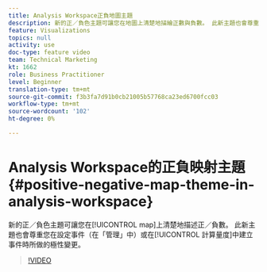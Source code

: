 ```yaml
---
title: Analysis Workspace正負地圖主題
description: 新的正／負色主題可讓您在地圖上清楚地描繪正數與負數。 此新主題也會尊重您在設定事件（在「管理」中）或在計算量度中建立事件時所做的極性變更。
feature: Visualizations
topics: null
activity: use
doc-type: feature video
team: Technical Marketing
kt: 1662
role: Business Practitioner
level: Beginner
translation-type: tm+mt
source-git-commit: f3b3fa7d91b0cb21005b57768ca23ed6700fcc03
workflow-type: tm+mt
source-wordcount: '102'
ht-degree: 0%

---
```



# Analysis Workspace的正負映射主題{#positive-negative-map-theme-in-analysis-workspace}

新的正／負色主題可讓您在[!UICONTROL map]上清楚地描述正／負數。 此新主題也會尊重您在設定事件（在「管理」中）或在[!UICONTROL 計算量度]中建立事件時所做的極性變更。

>[!VIDEO](https://video.tv.adobe.com/v/23127/?quality=12)
